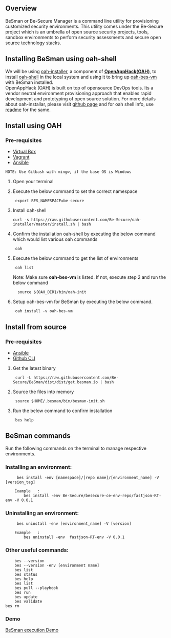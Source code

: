 ## Overview

BeSman or Be-Secure Manager is a command line utility for provisioning customized security environments. This utility comes under the Be-Secure project which is an umbrella  of open source security projects, tools, sandbox environments to perform security assessments and secure open source technology stacks.
<br>

## Installing BeSman using oah-shell

We will be using [oah-installer](https://github.com/be-secure/oah-installer), a component of [**OpenAppHack(OAH)**](https://openapphack.github.io/OAH/), to install [oah-shell](https://github.com/be-secure/oah-shell) in the local system and using it to bring up [oah-bes-vm](https://github.com/be-secure/oah-bes-vm) with BeSman installed.<br> OpenAppHack (OAH) is built on top of opensource DevOps tools. Its a vendor neutral environment provisioning approach that enables rapid development and prototyping of open source solution. For more details about oah-installar, please visit [github page](https://github.com/Be-Secure/oah-installer/blob/master/README.md) and for oah shell info, use [readme](https://github.com/Be-Secure/oah-shell/blob/master/README.md) for the same.
<br>



## Install using OAH

### Pre-requisites 

- <a href="https://www.virtualbox.org/" target="_blank">Virtual Box</a>
- <a href="https://www.vagrantup.com/" target="_blank">Vagrant</a>
- <a href="https://docs.ansible.com/ansible/latest/installation_guide/intro_installation.html" target="_blank">Ansible</a>

`NOTE: Use Gitbash with mingw, if the base OS is Windows`

1. Open your terminal 

2. Execute the below command to set the correct namespace

        export BES_NAMESPACE=be-secure

3. Install oah-shell

       curl -s https://raw.githubusercontent.com/Be-Secure/oah-installer/master/install.sh | bash

4. Confirm the installation oah-shell by executing the below command which would list various oah commands

        oah

5. Execute the below command to get the list of environments 

        oah list

    Note: Make sure **oah-bes-vm** is listed. If not, execute step 2 and run the below command

         source ${OAH_DIR}/bin/oah-init

6. Setup oah-bes-vm for BeSman by executing the below command.

        oah install -v oah-bes-vm

## Install from source

### Pre-requisites
- <a href="https://docs.ansible.com/ansible/latest/installation_guide/intro_installation.html" target="_blank">Ansible</a>
- <a href="https://github.com/cli/cli/blob/trunk/docs/install_linux.md" target="_blank">Github CLI</a>

1. Get the latest binary
    
		curl -L https://raw.githubusercontent.com/Be-Secure/BeSman/dist/dist/get.besman.io | bash

2. Source the files into memory
   
		source $HOME/.besman/bin/besman-init.sh

3. Run the below command to confirm installation

		bes help

## BeSman commands

Run the following commands on the terminal to manage respective environments.

### Installing an environment:

         bes install -env [namespace]/[repo name]/[environment_name] -V [version_tag]

        Example   :
            bes install -env Be-Secure/besecure-ce-env-repo/fastjson-RT-env -V 0.0.1


### Uninstalling an environment:

         bes uninstall -env [environment_name] -V [version]

        Example   :
            bes uninstall -env  fastjson-RT-env -V 0.0.1

 
### Other useful commands:        

        bes --version
        bes --version -env [environment name]
        bes list
        bes status
        bes help
        bes list
        bes pull --playbook
        bes run
        bes update              
        bes validate
	bes rm



### Demo

<a href="https://vimeo.com/570839886/50aeb9d751" target="_blank">BeSman execution Demo</a>
